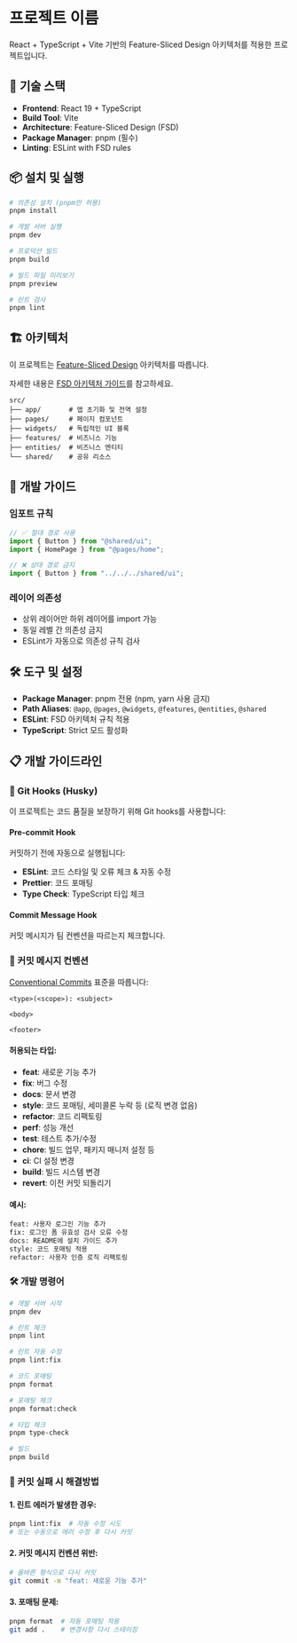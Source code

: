 # 프로젝트 이름

React + TypeScript + Vite 기반의 Feature-Sliced Design 아키텍처를 적용한 프로젝트입니다.

## 🚀 기술 스택

- **Frontend**: React 19 + TypeScript
- **Build Tool**: Vite
- **Architecture**: Feature-Sliced Design (FSD)
- **Package Manager**: pnpm (필수)
- **Linting**: ESLint with FSD rules

## 📦 설치 및 실행

```bash
# 의존성 설치 (pnpm만 허용)
pnpm install

# 개발 서버 실행
pnpm dev

# 프로덕션 빌드
pnpm build

# 빌드 파일 미리보기
pnpm preview

# 린트 검사
pnpm lint
```

## 🏗️ 아키텍처

이 프로젝트는 [Feature-Sliced Design](https://feature-sliced.design/) 아키텍처를 따릅니다.

자세한 내용은 [FSD 아키텍처 가이드](./docs/FSD_ARCHITECTURE.md)를 참고하세요.

```
src/
├── app/       # 앱 초기화 및 전역 설정
├── pages/     # 페이지 컴포넌트
├── widgets/   # 독립적인 UI 블록
├── features/  # 비즈니스 기능
├── entities/  # 비즈니스 엔티티
└── shared/    # 공유 리소스
```

## 📝 개발 가이드

### 임포트 규칙

```typescript
// ✅ 절대 경로 사용
import { Button } from "@shared/ui";
import { HomePage } from "@pages/home";

// ❌ 상대 경로 금지
import { Button } from "../../../shared/ui";
```

### 레이어 의존성

- 상위 레이어만 하위 레이어를 import 가능
- 동일 레벨 간 의존성 금지
- ESLint가 자동으로 의존성 규칙 검사

## 🛠️ 도구 및 설정

- **Package Manager**: pnpm 전용 (npm, yarn 사용 금지)
- **Path Aliases**: `@app`, `@pages`, `@widgets`, `@features`, `@entities`, `@shared`
- **ESLint**: FSD 아키텍처 규칙 적용
- **TypeScript**: Strict 모드 활성화

## 📋 개발 가이드라인

### 🔧 Git Hooks (Husky)

이 프로젝트는 코드 품질을 보장하기 위해 Git hooks를 사용합니다:

#### Pre-commit Hook
커밋하기 전에 자동으로 실행됩니다:
- **ESLint**: 코드 스타일 및 오류 체크 & 자동 수정
- **Prettier**: 코드 포매팅
- **Type Check**: TypeScript 타입 체크

#### Commit Message Hook
커밋 메시지가 팀 컨벤션을 따르는지 체크합니다.

### 📝 커밋 메시지 컨벤션

[Conventional Commits](https://www.conventionalcommits.org/) 표준을 따릅니다:

```
<type>(<scope>): <subject>

<body>

<footer>
```

#### 허용되는 타입:
- **feat**: 새로운 기능 추가
- **fix**: 버그 수정
- **docs**: 문서 변경
- **style**: 코드 포매팅, 세미콜론 누락 등 (로직 변경 없음)
- **refactor**: 코드 리팩토링
- **perf**: 성능 개선
- **test**: 테스트 추가/수정
- **chore**: 빌드 업무, 패키지 매니저 설정 등
- **ci**: CI 설정 변경
- **build**: 빌드 시스템 변경
- **revert**: 이전 커밋 되돌리기

#### 예시:
```bash
feat: 사용자 로그인 기능 추가
fix: 로그인 폼 유효성 검사 오류 수정
docs: README에 설치 가이드 추가
style: 코드 포매팅 적용
refactor: 사용자 인증 로직 리팩토링
```

### 🛠️ 개발 명령어

```bash
# 개발 서버 시작
pnpm dev

# 린트 체크
pnpm lint

# 린트 자동 수정
pnpm lint:fix

# 코드 포매팅
pnpm format

# 포매팅 체크
pnpm format:check

# 타입 체크
pnpm type-check

# 빌드
pnpm build
```

### 🚨 커밋 실패 시 해결방법

#### 1. 린트 에러가 발생한 경우:
```bash
pnpm lint:fix  # 자동 수정 시도
# 또는 수동으로 에러 수정 후 다시 커밋
```

#### 2. 커밋 메시지 컨벤션 위반:
```bash
# 올바른 형식으로 다시 커밋
git commit -m "feat: 새로운 기능 추가"
```

#### 3. 포매팅 문제:
```bash
pnpm format  # 자동 포매팅 적용
git add .    # 변경사항 다시 스테이징
```
